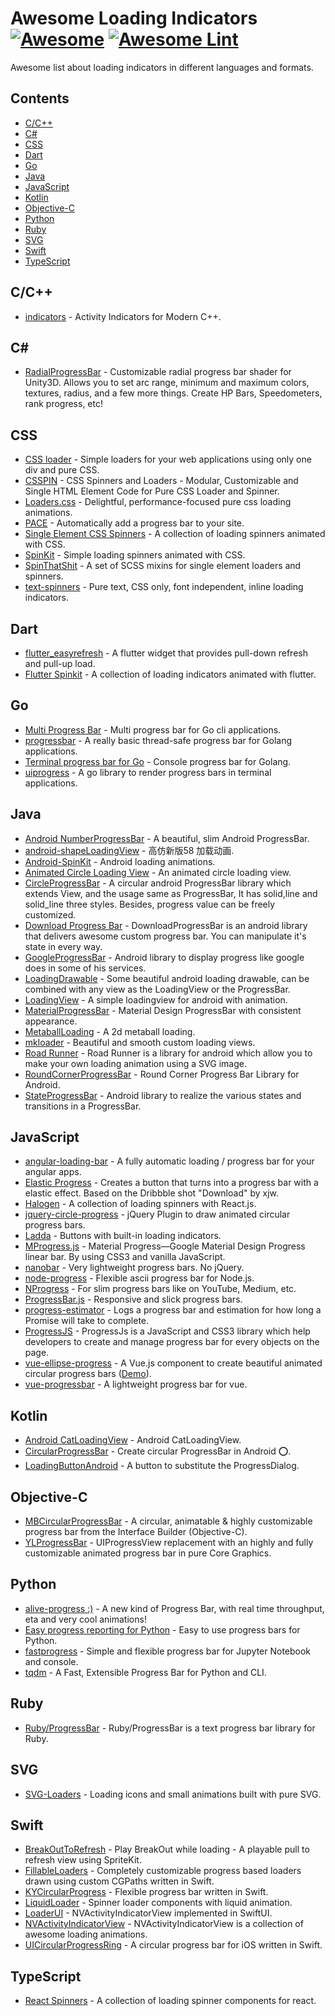 # Awesome Loading Indicators [![Awesome](https://awesome.re/badge.svg)](https://awesome.re) [![Awesome Lint](https://github.com/Tai-Zhou/awesome-loading-indicators/workflows/Awesome%20Lint/badge.svg)](https://github.com/Tai-Zhou/awesome-loading-indicators/actions)

Awesome list about loading indicators in different languages and formats.

## Contents

- [C/C++](#cc)
- [C#](#c)
- [CSS](#css)
- [Dart](#dart)
- [Go](#go)
- [Java](#java)
- [JavaScript](#javascript)
- [Kotlin](#kotlin)
- [Objective-C](#objective-c)
- [Python](#python)
- [Ruby](#ruby)
- [SVG](#svg)
- [Swift](#swift)
- [TypeScript](#typescript)

## C/C++

- [indicators](https://github.com/p-ranav/indicators) - Activity Indicators for Modern C++.

## C#

- [RadialProgressBar](https://github.com/AdultLink/RadialProgressBar) - Customizable radial progress bar shader for Unity3D. Allows you to set arc range, minimum and maximum colors, textures, radius, and a few more things. Create HP Bars, Speedometers, rank progress, etc!

## CSS

- [CSS loader](https://github.com/raphaelfabeni/css-loader) - Simple loaders for your web applications using only one div and pure CSS.
- [CSSPIN](https://github.com/webkul/csspin) - CSS Spinners and Loaders - Modular, Customizable and Single HTML Element Code for Pure CSS Loader and Spinner.
- [Loaders.css](https://github.com/ConnorAtherton/loaders.css) - Delightful, performance-focused pure css loading animations.
- [PACE](https://github.com/CodeByZach/pace) - Automatically add a progress bar to your site.
- [Single Element CSS Spinners](https://github.com/lukehaas/css-loaders) - A collection of loading spinners animated with CSS.
- [SpinKit](https://github.com/tobiasahlin/SpinKit) - Simple loading spinners animated with CSS.
- [SpinThatShit](https://github.com/MatejKustec/SpinThatShit) - A set of SCSS mixins for single element loaders and spinners.
- [text-spinners](https://github.com/maxbeier/text-spinners) - Pure text, CSS only, font independent, inline loading indicators.

## Dart

- [flutter_easyrefresh](https://github.com/xuelongqy/flutter_easyrefresh) - A flutter widget that provides pull-down refresh and pull-up load.
- [Flutter Spinkit](https://github.com/jogboms/flutter_spinkit) - A collection of loading indicators animated with flutter.

## Go

- [Multi Progress Bar](https://github.com/vbauerster/mpb) - Multi progress bar for Go cli applications.
- [progressbar](https://github.com/schollz/progressbar) - A really basic thread-safe progress bar for Golang applications.
- [Terminal progress bar for Go](https://github.com/cheggaaa/pb) - Console progress bar for Golang.
- [uiprogress](https://github.com/gosuri/uiprogress) - A go library to render progress bars in terminal applications.

## Java

- [Android NumberProgressBar](https://github.com/daimajia/NumberProgressBar) - A beautiful, slim Android ProgressBar.
- [android-shapeLoadingView](https://github.com/zzz40500/android-shapeLoadingView) - 高仿新版58 加载动画.
- [Android-SpinKit](https://github.com/ybq/Android-SpinKit) - Android loading animations.
- [Animated Circle Loading View](https://github.com/jlmd/AnimatedCircleLoadingView) - An animated circle loading view.
- [CircleProgressBar](https://github.com/dinuscxj/CircleProgressBar) - A circular android ProgressBar library which extends View, and the usage same as ProgressBar, It has solid,line and solid_line three styles. Besides, progress value can be freely customized.
- [Download Progress Bar](https://github.com/panwrona/DownloadProgressBar) - DownloadProgressBar is an android library that delivers awesome custom progress bar. You can manipulate it's state in every way.
- [GoogleProgressBar](https://github.com/jpardogo/GoogleProgressBar) - Android library to display progress like google does in some of his services.
- [LoadingDrawable](https://github.com/dinuscxj/LoadingDrawable) - Some beautiful android loading drawable, can be combined with any view as the LoadingView or the ProgressBar.
- [LoadingView](https://github.com/ldoublem/LoadingView) - A simple loadingview for android with animation.
- [MaterialProgressBar](https://github.com/zhanghai/MaterialProgressBar) - Material Design ProgressBar with consistent appearance.
- [MetaballLoading](https://github.com/dodola/MetaballLoading) - A 2d metaball loading.
- [mkloader](https://github.com/nntuyen/mkloader) - Beautiful and smooth custom loading views.
- [Road Runner](https://github.com/glomadrian/RoadRunner) - Road Runner is a library for android which allow you to make your own loading animation using a SVG image.
- [RoundCornerProgressBar](https://github.com/akexorcist/RoundCornerProgressBar) - Round Corner Progress Bar Library for Android.
- [StateProgressBar](https://github.com/kofigyan/StateProgressBar) - Android library to realize the various states and transitions in a ProgressBar.

## JavaScript

- [angular-loading-bar](https://github.com/chieffancypants/angular-loading-bar) - A fully automatic loading / progress bar for your angular apps.
- [Elastic Progress](https://github.com/codrops/ElasticProgress) - Creates a button that turns into a progress bar with a elastic effect. Based on the Dribbble shot "Download" by xjw.
- [Halogen](https://github.com/yuanyan/halogen) - A collection of loading spinners with React.js.
- [jquery-circle-progress](https://github.com/kottenator/jquery-circle-progress) - jQuery Plugin to draw animated circular progress bars.
- [Ladda](https://github.com/hakimel/Ladda) - Buttons with built-in loading indicators.
- [MProgress.js](https://github.com/lightningtgc/MProgress.js) - Material Progress—Google Material Design Progress linear bar. By using CSS3 and vanilla JavaScript.
- [nanobar](https://github.com/jacoborus/nanobar) - Very lightweight progress bars. No jQuery.
- [node-progress](https://github.com/visionmedia/node-progress) - Flexible ascii progress bar for Node.js.
- [NProgress](https://github.com/rstacruz/nprogress) - For slim progress bars like on YouTube, Medium, etc.
- [ProgressBar.js](https://github.com/kimmobrunfeldt/progressbar.js) - Responsive and slick progress bars.
- [progress-estimator](https://github.com/bvaughn/progress-estimator) - Logs a progress bar and estimation for how long a Promise will take to complete.
- [ProgressJS](https://github.com/usablica/progress.js) - ProgressJs is a JavaScript and CSS3 library which help developers to create and manage progress bar for every objects on the page.
- [vue-ellipse-progress](https://github.com/setaman/vue-ellipse-progress) - A Vue.js component to create beautiful animated circular progress bars ([Demo](https://vue-ellipse-progress-demo.netlify.com/)).
- [vue-progressbar](https://github.com/hilongjw/vue-progressbar) - A lightweight progress bar for vue.

## Kotlin

- [Android CatLoadingView](https://github.com/Rogero0o/CatLoadingView) - Android CatLoadingView.
- [CircularProgressBar](https://github.com/lopspower/CircularProgressBar) - Create circular ProgressBar in Android ⭕.
- [LoadingButtonAndroid](https://github.com/leandroBorgesFerreira/LoadingButtonAndroid) - A button to substitute the ProgressDialog.

## Objective-C

- [MBCircularProgressBar](https://github.com/MatiBot/MBCircularProgressBar) - A circular, animatable & highly customizable progress bar from the Interface Builder (Objective-C).
- [YLProgressBar](https://github.com/yannickl/YLProgressBar) - UIProgressView replacement with an highly and fully customizable animated progress bar in pure Core Graphics.

## Python

- [alive-progress :)](https://github.com/rsalmei/alive-progress) - A new kind of Progress Bar, with real time throughput, eta and very cool animations!
- [Easy progress reporting for Python](https://github.com/verigak/progress) - Easy to use progress bars for Python.
- [fastprogress](https://github.com/fastai/fastprogress) - Simple and flexible progress bar for Jupyter Notebook and console.
- [tqdm](https://github.com/tqdm/tqdm) - A Fast, Extensible Progress Bar for Python and CLI.

## Ruby

- [Ruby/ProgressBar](https://github.com/jfelchner/ruby-progressbar) - Ruby/ProgressBar is a text progress bar library for Ruby.

## SVG

- [SVG-Loaders](https://github.com/SamHerbert/SVG-Loaders) - Loading icons and small animations built with pure SVG.

## Swift

- [BreakOutToRefresh](https://github.com/dasdom/BreakOutToRefresh) - Play BreakOut while loading - A playable pull to refresh view using SpriteKit.
- [FillableLoaders](https://github.com/polqf/FillableLoaders) - Completely customizable progress based loaders drawn using custom CGPaths written in Swift.
- [KYCircularProgress](https://github.com/kentya6/KYCircularProgress) - Flexible progress bar written in Swift.
- [LiquidLoader](https://github.com/yoavlt/LiquidLoader) - Spinner loader components with liquid animation.
- [LoaderUI](https://github.com/ninjaprox/LoaderUI) - NVActivityIndicatorView implemented in SwiftUI.
- [NVActivityIndicatorView](https://github.com/ninjaprox/NVActivityIndicatorView) - NVActivityIndicatorView is a collection of awesome loading animations.
- [UICircularProgressRing](https://github.com/luispadron/UICircularProgressRing) - A circular progress bar for iOS written in Swift.

## TypeScript

- [React Spinners](https://github.com/davidhu2000/react-spinners) - A collection of loading spinner components for react.

